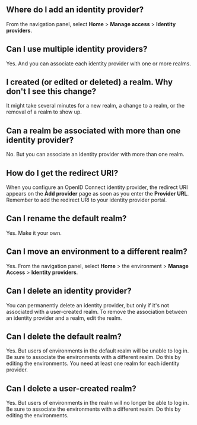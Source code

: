## Where do I add an identity provider?


From the navigation panel, select **Home** > **Manage access** > **Identity providers**.

## Can I use multiple identity providers?


Yes. And you can associate each identity provider with one or more realms.

## I created (or edited or deleted) a realm. Why don't I see this change?


It might take several minutes for a new realm, a change to a realm, or the removal of a realm to show up.

## Can a realm be associated with more than one identity provider?


No. But you can associate an identity provider with more than one realm.

## How do I get the redirect URI?


When you configure an OpenID Connect identity provider, the redirect URI appears on the **Add provider** page as soon as you enter the **Provider URL**. Remember to add the redirect URI to your identity provider portal.

## Can I rename the default realm?


Yes. Make it your own.

## Can I move an environment to a different realm?


Yes. From the navigation panel, select **Home** > the environment > **Manage Access** > **Identity providers**.

## Can I delete an identity provider?


You can permanently delete an identity provider, but only if it's not associated with a user-created realm. To remove the association between an identity provider and a realm, edit the realm.

## Can I delete the default realm?


Yes. But users of environments in the default realm will be unable to log in. Be sure to associate the environments with a different realm. Do this by editing the environments. You need at least one realm for each identity provider.

## Can I delete a user-created realm?


Yes. But users of environments in the realm will no longer be able to log in. Be sure to associate the environments with a different realm. Do this by editing the environments.

